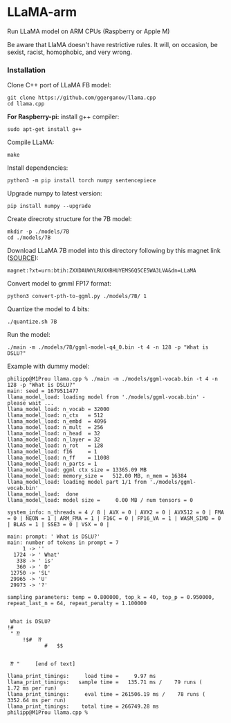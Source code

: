 # LLaMA-arm
Run LLaMA model on ARM CPUs (Raspberry or Apple M)

Be aware that LlaMA doesn't have restrictive rules. It will, on occasion, be sexist, racist, homophobic, and very wrong.

### Installation
Clone C++ port of LLaMA FB model:
```shell
git clone https://github.com/ggerganov/llama.cpp
cd llama.cpp
```
**For Raspberry-pi:** install g++ compiler:
```shell
sudo apt-get install g++
```
Compile LLaMA:
```shell
make
```

Install dependencies:
```shell
python3 -m pip install torch numpy sentencepiece
```

Upgrade numpy to latest version:
```shell
pip install numpy --upgrade
```

Create direcroty structure for the 7B model:
```shell
mkdir -p ./models/7B
cd ./models/7B
```
Download LLaMA 7B model into this directory following by this magnet link ([SOURCE](https://github.com/facebookresearch/llama/pull/73)):

```shell
magnet:?xt=urn:btih:ZXXDAUWYLRUXXBHUYEMS6Q5CE5WA3LVA&dn=LLaMA
```

Convert model to gmml FP17 format:
```shell
python3 convert-pth-to-ggml.py ./models/7B/ 1
```

Quantize the model to 4 bits:
```shell
./quantize.sh 7B
```

Run the model:
```shell
./main -m ./models/7B/ggml-model-q4_0.bin -t 4 -n 128 -p "What is DSLU?"
```


Example with dummy model:
```shell
philipp@M1Prou llama.cpp % ./main -m ./models/ggml-vocab.bin -t 4 -n 128 -p "What is DSLU?"
main: seed = 1679511477
llama_model_load: loading model from './models/ggml-vocab.bin' - please wait ...
llama_model_load: n_vocab = 32000
llama_model_load: n_ctx   = 512
llama_model_load: n_embd  = 4096
llama_model_load: n_mult  = 256
llama_model_load: n_head  = 32
llama_model_load: n_layer = 32
llama_model_load: n_rot   = 128
llama_model_load: f16     = 1
llama_model_load: n_ff    = 11008
llama_model_load: n_parts = 1
llama_model_load: ggml ctx size = 13365.09 MB
llama_model_load: memory_size =   512.00 MB, n_mem = 16384
llama_model_load: loading model part 1/1 from './models/ggml-vocab.bin'
llama_model_load:  done
llama_model_load: model size =     0.00 MB / num tensors = 0

system_info: n_threads = 4 / 8 | AVX = 0 | AVX2 = 0 | AVX512 = 0 | FMA = 0 | NEON = 1 | ARM_FMA = 1 | F16C = 0 | FP16_VA = 1 | WASM_SIMD = 0 | BLAS = 1 | SSE3 = 0 | VSX = 0 |

main: prompt: ' What is DSLU?'
main: number of tokens in prompt = 7
     1 -> ''
  1724 -> ' What'
   338 -> ' is'
   360 -> ' D'
 12750 -> 'SL'
 29965 -> 'U'
 29973 -> '?'

sampling parameters: temp = 0.800000, top_k = 40, top_p = 0.950000, repeat_last_n = 64, repeat_penalty = 1.100000


 What is DSLU?
!#
 " ⁇
     !$#  ⁇
            #	$$


 ⁇ "	 [end of text]

llama_print_timings:     load time =     9.97 ms
llama_print_timings:   sample time =   135.71 ms /    79 runs (    1.72 ms per run)
llama_print_timings:     eval time = 261506.19 ms /    78 runs ( 3352.64 ms per run)
llama_print_timings:    total time = 266749.28 ms
philipp@M1Prou llama.cpp %
```